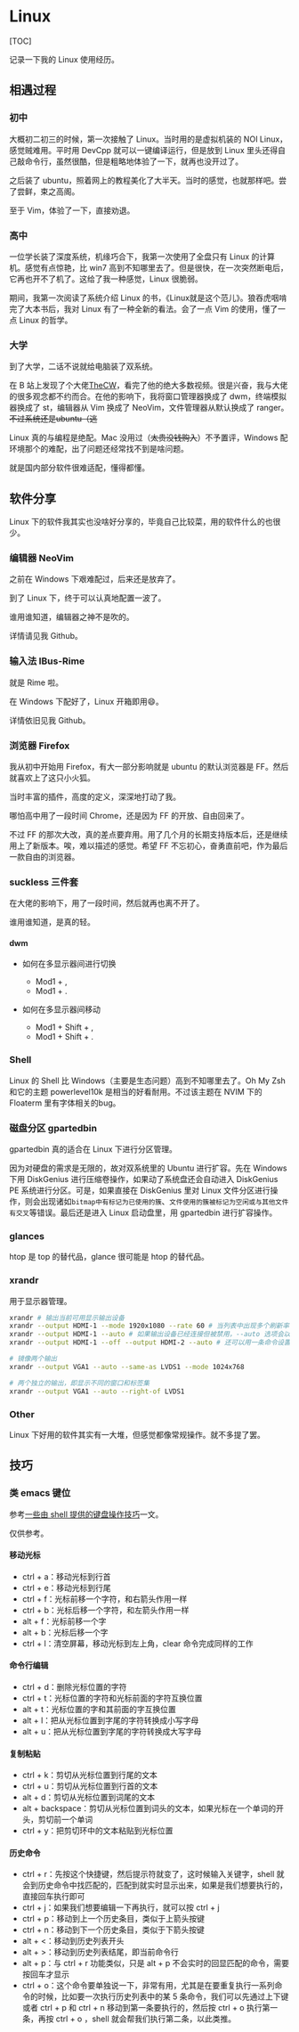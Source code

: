 # Linux

[TOC]

记录一下我的 Linux 使用经历。

## 相遇过程

### 初中

大概初二初三的时候，第一次接触了 Linux。当时用的是虚拟机装的 NOI Linux，感觉贼难用。平时用 DevCpp 就可以一键编译运行，但是放到 Linux 里头还得自己敲命令行，虽然很酷，但是粗略地体验了一下，就再也没开过了。

之后装了 ubuntu，照着网上的教程美化了大半天。当时的感觉，也就那样吧。尝了尝鲜，束之高阁。

至于 Vim，体验了一下，直接劝退。

### 高中

一位学长装了深度系统，机缘巧合下，我第一次使用了全盘只有 Linux 的计算机。感觉有点惊艳，比 win7 高到不知哪里去了。但是很快，在一次突然断电后，它再也开不了机了。这给了我一种感觉，Linux 很脆弱。

期间，我第一次阅读了系统介绍 Linux 的书，《Linux就是这个范儿》。狼吞虎咽啃完了大本书后，我对 Linux 有了一种全新的看法。会了一点 Vim 的使用，懂了一点 Linux 的哲学。

### 大学

到了大学，二话不说就给电脑装了双系统。

在 B 站上发现了个大佬[TheCW](https://space.bilibili.com/13081489)，看完了他的绝大多数视频。很是兴奋，我与大佬的很多观念都不约而合。在他的影响下，我将窗口管理器换成了 dwm，终端模拟器换成了 st，编辑器从 Vim 换成了 NeoVim，文件管理器从默认换成了 ranger。~~不过系统还是ubuntu（逃~~

Linux 真的与编程是绝配。Mac 没用过（~~太贵没钱购入~~）不予置评，Windows 配环境那个的难配，出了问题还经常找不到是啥问题。

就是国内部分软件很难适配，懂得都懂。

## 软件分享

Linux 下的软件我其实也没啥好分享的，毕竟自己比较菜，用的软件什么的也很少。

### 编辑器 NeoVim

之前在 Windows 下艰难配过，后来还是放弃了。

到了 Linux 下，终于可以认真地配置一波了。

谁用谁知道，编辑器之神不是吹的。

详情请见我 Github。

### 输入法 IBus-Rime

就是 Rime 啦。

在 Windows 下配好了，Linux 开箱即用:smile:。

详情依旧见我 Github。

### 浏览器 Firefox

我从初中开始用 Firefox，有大一部分影响就是 ubuntu 的默认浏览器是 FF。然后就喜欢上了这只小火狐。

当时丰富的插件，高度的定义，深深地打动了我。

哪怕高中用了一段时间 Chrome，还是因为 FF 的开放、自由回来了。

不过 FF 的那次大改，真的差点要弃用。用了几个月的长期支持版本后，还是继续用上了新版本。唉，难以描述的感觉。希望 FF 不忘初心，奋勇直前吧，作为最后一款自由的浏览器。

### suckless 三件套

在大佬的影响下，用了一段时间，然后就再也离不开了。

谁用谁知道，是真的轻。

#### dwm

* 如何在多显示器间进行切换
	* Mod1 + ,
	* Mod1 + .

* 如何在多显示器间移动
	* Mod1 + Shift + ,
	* Mod1 + Shift + .

### Shell

Linux 的 Shell 比 Windows（主要是生态问题）高到不知哪里去了。Oh My Zsh 和它的主题 powerlevel10k 是相当的好看耐用。不过该主题在 NVIM 下的 Floaterm 里有字体相关的bug。

### 磁盘分区 gpartedbin

gpartedbin 真的适合在 Linux 下进行分区管理。

因为对硬盘的需求是无限的，故对双系统里的 Ubuntu 进行扩容。先在 Windows 下用 DiskGenius 进行压缩卷操作，如果动了系统盘还会自动进入 DiskGenius PE 系统进行分区。可是，如果直接在 DiskGenius 里对 Linux 文件分区进行操作，则会出现诸如`bitmap中有标记为已使用的簇`、`文件使用的簇被标记为空闲或与其他文件有交叉`等错误。最后还是进入 Linux 启动盘里，用 gpartedbin 进行扩容操作。

### glances

htop 是 top 的替代品，glance 很可能是 htop 的替代品。

### xrandr

用于显示器管理。

```bash
xrandr # 输出当前可用显示输出设备
xrandr --output HDMI-1 --mode 1920x1080 --rate 60 # 当列表中出现多个刷新率，可以通过 --rate 选项改变，一次性设置或者分开设置（分辨率必须是上面输出列表中的分辨率）
xrandr --output HDMI-1 --auto # 如果输出设备已经连接但被禁用，--auto 选项会以系统偏好的分辨率（最大分辨率）开启特定的输出设备
xrandr --output HDMI-1 --off --output HDMI-2 --auto # 还可以用一条命令设置多个输出设备，例如，使用系统偏好的选项关闭 HDMI-1 并打开 HDMI-2

# 镜像两个输出
xrandr --output VGA1 --auto --same-as LVDS1 --mode 1024x768

# 两个独立的输出，即显示不同的窗口和标签集
xrandr --output VGA1 --auto --right-of LVDS1
```

### Other

Linux 下好用的软件其实有一大堆，但感觉都像常规操作。就不多提了罢。

## 技巧

### 类 emacs 键位

参考[一些由 shell 提供的键盘操作技巧](https://zhuanlan.zhihu.com/p/61032125)一文。

仅供参考。

#### 移动光标

* ctrl + a：移动光标到行首
* ctrl + e：移动光标到行尾
* ctrl + f：光标前移一个字符，和右箭头作用一样
* ctrl + b：光标后移一个字符，和左箭头作用一样
* alt + f：光标前移一个字
* alt + b：光标后移一个字
* ctrl + l：清空屏幕，移动光标到左上角，clear 命令完成同样的工作

#### 命令行编辑

* ctrl + d：删除光标位置的字符
* ctrl + t：光标位置的字符和光标前面的字符互换位置
* alt + t：光标位置的字和其前面的字互换位置
* alt + l：把从光标位置到字尾的字符转换成小写字母
* alt + u：把从光标位置到字尾的字符转换成大写字母

#### 复制粘贴

* ctrl + k：剪切从光标位置到行尾的文本
* ctrl + u：剪切从光标位置到行首的文本
* alt + d：剪切从光标位置到词尾的文本
* alt + backspace：剪切从光标位置到词头的文本，如果光标在一个单词的开头，剪切前一个单词
* ctrl + y：把剪切环中的文本粘贴到光标位置

#### 历史命令

* ctrl + r：先按这个快捷键，然后提示符就变了，这时候输入关键字，shell 就会到历史命令中找匹配的，匹配到就实时显示出来，如果是我们想要执行的，直接回车执行即可
* ctrl + j：如果我们想要编辑一下再执行，就可以按 ctrl + j
* ctrl + p：移动到上一个历史条目，类似于上箭头按键
* ctrl + n：移动到下一个历史条目，类似于下箭头按键
* alt + <：移动到历史列表开头
* alt + >：移动到历史列表结尾，即当前命令行
* alt + p：与 ctrl + r 功能类似，只是 alt + p 不会实时的回显匹配的命令，需要按回车才显示
* ctrl + o：这个命令要单独说一下，非常有用，尤其是在要重复执行一系列命令的时候，比如要一次执行历史列表中的某 5 条命令，我们可以先通过上下键或者 ctrl + p 和 ctrl + n 移动到第一条要执行的，然后按 ctrl + o 执行第一条，再按 ctrl + o ，shell 就会帮我们执行第二条，以此类推。
